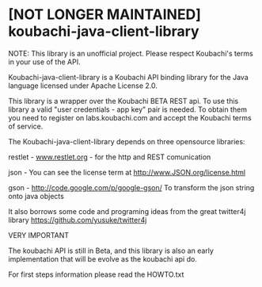 [NOT LONGER MAINTAINED] koubachi-java-client-library
============================
NOTE: This library is an unofficial project. Please respect Koubachi's terms in your use of the API.

Koubachi-java-client-library is a Koubachi API binding library for the Java language licensed under Apache License 2.0.

This library is a wrapper over the Koubachi BETA REST api.
To use this library a valid "user credentials - app key" pair is needed. To obtain them you need to register on labs.koubachi.com and accept the Koubachi terms of service.

The Koubachi-java-client-library depends on three opensource libraries:

restlet - www.restlet.org - for the http and REST comunication

json - You can see the license term at http://www.JSON.org/license.html

gson - http://code.google.com/p/google-gson/ To transform the json string onto java objects


It also borrows some code and programing ideas from the great twitter4j library https://github.com/yusuke/twitter4j

VERY IMPORTANT

The koubachi API is still in Beta, and this library is also an early implementation that will be evolve as the koubachi api do.

For first steps information please read the HOWTO.txt


